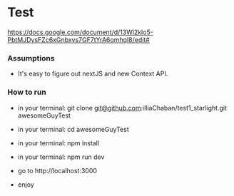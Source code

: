 # Test
https://docs.google.com/document/d/13Wl2klo5-PbtMJDysFZc6xGnbxvs7GF7tYrA6omhqI8/edit#

### Assumptions
- It's easy to figure out nextJS and new Context API.

### How to run
- in your terminal: git clone git@github.com:illiaChaban/test1_starlight.git awesomeGuyTest
- in your terminal: cd awesomeGuyTest
- in your terminal: npm install
- in your terminal: npm run dev

- go to http://localhost:3000 
- enjoy